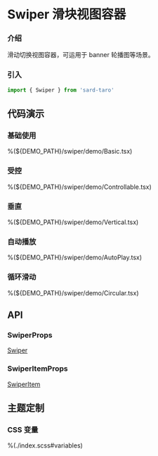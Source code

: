 # Swiper 滑块视图容器

### 介绍

滑动切换视图容器，可运用于 banner 轮播图等场景。

### 引入

```ts
import { Swiper } from 'sard-taro'
```

## 代码演示

### 基础使用

%(${DEMO_PATH}/swiper/demo/Basic.tsx)

### 受控

%(${DEMO_PATH}/swiper/demo/Controllable.tsx)

### 垂直

%(${DEMO_PATH}/swiper/demo/Vertical.tsx)

### 自动播放

%(${DEMO_PATH}/swiper/demo/AutoPlay.tsx)

### 循环滑动

%(${DEMO_PATH}/swiper/demo/Circular.tsx)

## API

### SwiperProps

<a href="https://docs.taro.zone/docs/components/viewContainer/swiper" target="_blank">Swiper</a>

### SwiperItemProps

<a href="https://docs.taro.zone/docs/components/viewContainer/swiper-item" target="_blank">SwiperItem</a>

## 主题定制

### CSS 变量

%(./index.scss#variables)
